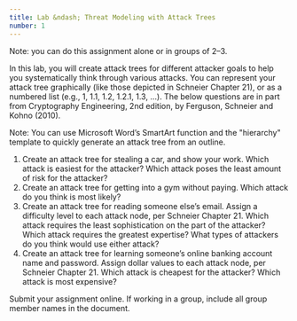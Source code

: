 ```yaml
---
title: Lab &ndash; Threat Modeling with Attack Trees
number: 1
---
```

 
Note: you can do this assignment alone or in groups of 2–3.

In this lab, you will create attack trees for different attacker goals to help you systematically think through various attacks. You can represent your attack tree graphically (like those depicted in Schneier Chapter 21), or as a numbered list (e.g., 1, 1.1, 1.2, 1.2.1, 1.3, …). The below questions are in part from Cryptography Engineering, 2nd edition, by Ferguson, Schneier and Kohno (2010).

Note: You can use Microsoft Word’s SmartArt function and the "hierarchy" template to quickly generate an attack tree from an outline. 

1. Create an attack tree for stealing a car, and show your work. Which attack is easiest for the attacker? Which attack poses the least amount of risk for the attacker?
2. Create an attack tree for getting into a gym without paying. Which attack do you think is most likely?
3. Create an attack tree for reading someone else’s email. Assign a difficulty level to each attack node, per Schneier Chapter 21. Which attack requires the least sophistication on the part of the attacker? Which attack requires the greatest expertise? What types of attackers do you think would use either attack?
4. Create an attack tree for learning someone’s online banking account name and password. Assign dollar values to each attack node, per Schneier Chapter 21. Which attack is cheapest for the attacker? Which attack is most expensive?

Submit your assignment online. If working in a group, include all group member names in the document.